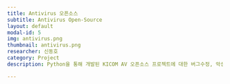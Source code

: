 ```yaml
---
title: Antivirus 오픈소스
subtitle: Antivirus Open-Source
layout: default
modal-id: 5
img: antivirus.png
thumbnail: antivirus.png
researcher: 신동호
category: Project
description: Python을 통해 개발된 KICOM AV 오픈소스 프로젝트에 대한 버그수정, 악성코드 패턴 추가 등을 통해 해당 AV의 완성도와 성능 향상을 목표로 한다.

---
```

